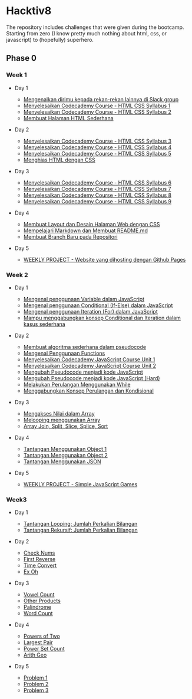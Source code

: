 # Hacktiv8
The repository includes challenges that were given during the bootcamp. Starting from zero (I know pretty much nothing about html, css, or javascript) to (hopefully) superhero.

## Phase 0

### Week 1
* Day 1
  * [Mengenalkan dirimu kepada rekan-rekan lainnya di Slack group](https://github.com/ingelieur/hacktiv8/blob/master/phase%200/w1/d1/Slack-Introduction-Shabrina-V-Inmas.png)
  * [Menyelesaikan Codecademy Course - HTML CSS Syllabus 1](https://github.com/ingelieur/hacktiv8/blob/master/phase%200/w1/d1/Codecademy-Unit-1.png)
  * [Menyelesaikan Codecademy Course - HTML CSS Syllabus 2](https://github.com/ingelieur/hacktiv8/blob/master/phase%200/w1/d1/Codecademy-Unit-2.png)
  * [Membuat Halaman HTML Sederhana](http://www.ingelieur.com/hacktiv8/phase%200/w1/d1/Membuat%20Halaman%20HTML%20Sederhana/index.html)

* Day 2
  * [Menyelesaikan Codecademy Course - HTML CSS Syllabus 3](https://github.com/ingelieur/hacktiv8/blob/master/phase%200/w1/d2/Codecademy-Unit-3.png)
  * [Menyelesaikan Codecademy Course - HTML CSS Syllabus 4](https://github.com/ingelieur/hacktiv8/blob/master/phase%200/w1/d2/Codecademy-Unit-4.png)
  * [Menyelesaikan Codecademy Course - HTML CSS Syllabus 5](https://github.com/ingelieur/hacktiv8/blob/master/phase%200/w1/d2/Codecademy-Unit-5.png)
  * [Menghias HTML dengan CSS](http://www.ingelieur.com/hacktiv8/phase%200/w1/d2/Menghias%20HTML%20dengan%20CSS/index.html)

* Day 3
  * [Menyelesaikan Codecademy Course - HTML CSS Syllabus 6](https://github.com/ingelieur/hacktiv8/blob/master/phase%200/w1/d3/Codecademy-Unit-6.png)
  * [Menyelesaikan Codecademy Course - HTML CSS Syllabus 7](https://github.com/ingelieur/hacktiv8/blob/master/phase%200/w1/d3/Codecademy-Unit-7.png)
  * [Menyelesaikan Codecademy Course - HTML CSS Syllabus 8](https://github.com/ingelieur/hacktiv8/blob/master/phase%200/w1/d3/Codecademy-Unit-8.png)
  * [Menyelesaikan Codecademy Course - HTML CSS Syllabus 9](https://github.com/ingelieur/hacktiv8/blob/master/phase%200/w1/d3/Codecademy-Unit-9.png)

* Day 4
  * [Membuat Layout dan Desain Halaman Web dengan CSS](http://www.ingelieur.com/hacktiv8/phase%200/w1/d4/Membuat%20Layout%20dan%20Desain%20Halaman%20Web%20dengan%20CSS/index.html)
  * [Mempelajari Markdown dan Membuat README.md](https://github.com/ingelieur/ingelieur.github.io/blob/master/README.md)
  * [Membuat Branch Baru pada Repositori](https://github.com/ingelieur/ingelieur.github.io/blob/development/README.md)

* Day 5
  * [WEEKLY PROJECT - Website yang dihosting dengan Github Pages](http://www.ingelieur.com/hacktiv8/phase%200/w1/d5/Weekly%20Project/index.html)

### Week 2
* Day 1
  * [Mengenal penggunaan Variable dalam JavaScript](https://github.com/ingelieur/hacktiv8/blob/master/phase%200/w2/d1/variable.js)
  * [Mengenal penggunaan Conditional (If-Else) dalam JavaScript](https://github.com/ingelieur/hacktiv8/blob/master/phase%200/w2/d1/proxytia.js)
  * [Mengenal penggunaan Iteration (For) dalam JavaScript](https://github.com/ingelieur/hacktiv8/blob/master/phase%200/w2/d1/iteration.js)
  * [Mampu menggabungkan konsep Conditional dan Iteration dalam kasus sederhana](https://github.com/ingelieur/hacktiv8/blob/master/phase%200/w2/d1/conditionalninteration.js)

* Day 2
  * [Membuat algoritma sederhana dalam pseudocode](hhttps://github.com/ingelieur/hacktiv8/blob/master/phase%200/w2/d2/Pseudocode-Shabrina-Virta-Inmas.txt)
  * [Mengenal Penggunaan Functions](https://github.com/ingelieur/hacktiv8/blob/master/phase%200/w2/d2/Function-Shabrina-Virta-Inmas.txt)
  * [Menyelesaikan Codecademy JavaScript Course Unit 1](https://github.com/ingelieur/hacktiv8/blob/master/phase%200/w2/d2/Codecademy-JavaScript-Unit1-Shabrina-V-Inmas.png)
  * [Menyelesaikan Codecademy JavaScript Course Unit 2](https://github.com/ingelieur/hacktiv8/blob/master/phase%200/w2/d2/Codecademy-JavaScript-Unit2-Shabrina-V-Inmas.png.png)
  * [Mengubah Pseudocode menjadi kode JavaScript](https://github.com/ingelieur/hacktiv8/blob/master/phase%200/w2/d2/PseudocodetoJS.txt)
  * [Mengubah Pseudocode menjadi kode JavaScript (Hard)](https://github.com/ingelieur/hacktiv8/blob/master/phase%200/w2/d2/PseudocodetoJS_hard.txt)
  * [Melakukan Perulangan Menggunakan While](https://github.com/ingelieur/hacktiv8/blob/master/phase%200/w2/d2/while.js)
  * [Menggabungkan Konsep Perulangan dan Kondisional](https://github.com/ingelieur/hacktiv8/blob/master/phase%200/w2/d2/Proxytia_v2.js)

* Day 3
  * [Mengakses Nilai dalam Array](https://github.com/ingelieur/hacktiv8/blob/master/phase%200/w2/d3/mengakses-nilai-dalam-array.js)
  * [Melooping menggunakan Array](https://github.com/ingelieur/hacktiv8/blob/master/phase%200/w2/d3/looping-data-array.js)
  * [Array Join, Split, Slice, Splice, Sort](https://github.com/ingelieur/hacktiv8/blob/master/phase%200/w2/d3/built-in-func-pada-array.js)

* Day 4
  * [Tantangan Menggunakan Object 1](https://github.com/ingelieur/hacktiv8/blob/master/phase%200/w2/d4/object_1.js)
  * [Tantangan Menggunakan Object 2](https://github.com/ingelieur/hacktiv8/blob/master/phase%200/w2/d4/object_2.js)
  * [Tantangan Menggunakan JSON](https://github.com/ingelieur/hacktiv8/blob/master/phase%200/w2/d4/json.js)

* Day 5
  * [WEEKLY PROJECT - Simple JavaScript Games](https://github.com/ingelieur/hacktiv8/blob/master/phase%200/w2/d5/FinalProject.js)

### Week3
* Day 1
  * [Tantangan Looping: Jumlah Perkalian Bilangan](https://github.com/ingelieur/hacktiv8/blob/master/phase%200/w3/d1/looping.js)
  * [Tantangan Rekursif: Jumlah Perkalian Bilangan](https://github.com/ingelieur/hacktiv8/blob/master/phase%200/w3/d1/recursion.js)

* Day 2
  * [Check Nums](https://github.com/ingelieur/hacktiv8/blob/master/phase%200/w3/d2/CheckNums.js)
  * [First Reverse](https://github.com/ingelieur/hacktiv8/blob/master/phase%200/w3/d2/FirstReverse.js)
  * [Time Convert](https://github.com/ingelieur/hacktiv8/blob/master/phase%200/w3/d2/TimeConvert.js)
  * [Ex Oh](https://github.com/ingelieur/hacktiv8/blob/master/phase%200/w3/d2/ExOH.js)

* Day 3
  * [Vowel Count](https://github.com/ingelieur/hacktiv8/blob/master/phase%200/w3/d3/VowelCount.js)
  * [Other Products](https://github.com/ingelieur/hacktiv8/blob/master/phase%200/w3/d3/OtherProducts.js)
  * [Palindrome](https://github.com/ingelieur/hacktiv8/blob/master/phase%200/w3/d3/Palindrome.js)
  * [Word Count](https://github.com/ingelieur/hacktiv8/blob/master/phase%200/w3/d3/WordCount.js)

* Day 4
  * [Powers of Two](https://github.com/ingelieur/hacktiv8/blob/master/phase%200/w3/d4/PowersofTwo.js)
  * [Largest Pair](https://github.com/ingelieur/hacktiv8/blob/master/phase%200/w3/d4/LargestPair.js)
  * [Power Set Count](https://github.com/ingelieur/hacktiv8/blob/master/phase%200/w3/d4/PowerSetCount.js)
  * [Arith Geo](https://github.com/ingelieur/hacktiv8/blob/master/phase%200/w3/d4/ArithGeo.js)

* Day 5
  * [Problem 1](https://github.com/ingelieur/hacktiv8/blob/master/phase%200/w3/d5/livecoding_1.js)
  * [Problem 2](https://github.com/ingelieur/hacktiv8/blob/master/phase%200/w3/d5/livecoding_2.js)
  * [Problem 3](https://github.com/ingelieur/hacktiv8/blob/master/phase%200/w3/d5/livecoding_3.js)
